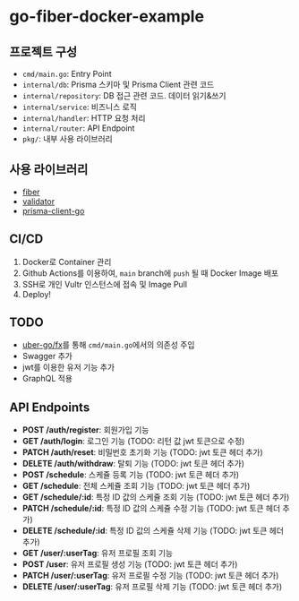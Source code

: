 # go-fiber-docker-example

## 프로젝트 구성
- `cmd/main.go`: Entry Point
- `internal/db`: Prisma 스키마 및 Prisma Client 관련 코드
- `internal/repository`: DB 접근 관련 코드. 데이터 읽기&쓰기
- `internal/service`: 비즈니스 로직
- `internal/handler`: HTTP 요청 처리
- `internal/router`: API Endpoint
- `pkg/`: 내부 사용 라이브러리

## 사용 라이브러리
- [fiber](https://github.com/gofiber/fiber) 
- [validator](https://github.com/go-playground/validator) 
- [prisma-client-go](https://github.com/steebchen/prisma-client-go) 

## CI/CD
1. Docker로 Container 관리
2. Github Actions를 이용하여, `main` branch에 `push` 될 때 Docker Image 배포
3. SSH로 개인 Vultr 인스턴스에 접속 및 Image Pull
4. Deploy!

## TODO
- [uber-go/fx](https://github.com/uber-go/fx)를 통해 `cmd/main.go`에서의 의존성 주입
- Swagger 추가
- jwt를 이용한 유저 기능 추가
- GraphQL 적용

## API Endpoints
- **POST /auth/register**: 회원가입 기능
- **GET /auth/login**: 로그인 기능 (TODO: 리턴 값 jwt 토큰으로 수정)
- **PATCH /auth/reset**: 비밀번호 초기화 기능 (TODO: jwt 토큰 헤더 추가)
- **DELETE /auth/withdraw**: 탈퇴 기능 (TODO: jwt 토큰 헤더 추가)
- **POST /schedule**: 스케쥴 등록 기능 (TODO: jwt 토큰 헤더 추가)
- **GET /schedule**: 전체 스케쥴 조회 기능 (TODO: jwt 토큰 헤더 추가)
- **GET /schedule/:id**: 특정 ID 값의 스케쥴 조회 기능 (TODO: jwt 토큰 헤더 추가)
- **PATCH /schedule/:id**: 특정 ID 값의 스케쥴 수정 기능 (TODO: jwt 토큰 헤더 추가)
- **DELETE /schedule/:id**: 특정 ID 값의 스케쥴 삭제 기능 (TODO: jwt 토큰 헤더 추가)
- **GET /user/:userTag**: 유저 프로필 조회 기능
- **POST /user**: 유저 프로필 생성 기능 (TODO: jwt 토큰 헤더 추가)
- **PATCH /user/:userTag**: 유저 프로필 수정 기능 (TODO: jwt 토큰 헤더 추가)
- **DELETE /user/:userTag**: 유저 프로필 삭제 기능 (TODO: jwt 토큰 헤더 추가)